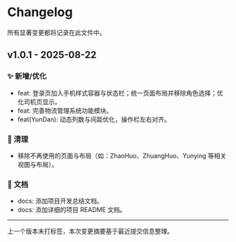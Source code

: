 # Changelog

所有显著变更都将记录在此文件中。

## v1.0.1 - 2025-08-22

### ✨ 新增/优化
- feat: 登录页加入手机样式容器与状态栏；统一页面布局并移除角色选择；优化司机页显示。
- feat: 完善物流管理系统功能模块。
- feat(YunDan): 动态列数与间距优化，操作栏左右对齐。

### 🧹 清理
- 移除不再使用的页面与布局（如：ZhaoHuo、ZhuangHuo、Yunying 等相关视图与布局）。

### 📝 文档
- docs: 添加项目开发总结文档。
- docs: 添加详细的项目 README 文档。

---
上一个版本未打标签，本次变更摘要基于最近提交信息整理。


